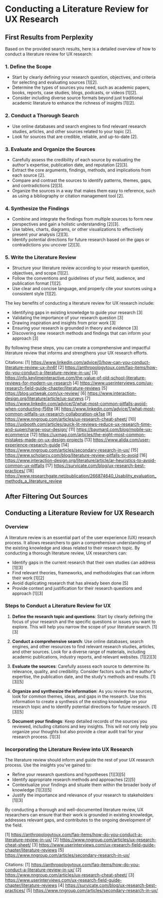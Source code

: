 # Conducting a Literature Review for UX Research

## First Results from Perplexity

Based on the provided search results, here is a detailed overview of how to conduct a literature review for UX research:

### 1. Define the Scope
- Start by clearly defining your research question, objectives, and criteria for selecting and evaluating sources [1][2].
- Determine the types of sources you need, such as academic papers, books, reports, case studies, blogs, podcasts, or videos [1][2].
- Consider including diverse source formats beyond just traditional academic literature to enhance the richness of insights [1][2].

### 2. Conduct a Thorough Search
- Use online databases and search engines to find relevant research studies, articles, and other sources related to your topic [2].
- Look for sources that are credible, reliable, and up-to-date [2].

### 3. Evaluate and Organize the Sources
- Carefully assess the credibility of each source by evaluating the author's expertise, publication date, and reputation [2][3].
- Extract the core arguments, findings, methods, and implications from each source [2].
- Compare and contrast the sources to identify patterns, themes, gaps, and contradictions [2][3].
- Organize the sources in a way that makes them easy to reference, such as using a bibliography or citation management tool [2].

### 4. Synthesize the Findings
- Combine and integrate the findings from multiple sources to form new perspectives and gain a holistic understanding [2][3].
- Use tables, charts, diagrams, or other visualizations to effectively present your analysis [2][3].
- Identify potential directions for future research based on the gaps or contradictions you uncover [2][3].

### 5. Write the Literature Review
- Structure your literature review according to your research question, objectives, and scope [1][2].
- Follow the conventions and guidelines of your field, audience, and publication format [1][2].
- Use clear and concise language, and properly cite your sources using a consistent style [1][2].

The key benefits of conducting a literature review for UX research include:
- Identifying gaps in existing knowledge to guide your research [3]
- Validating the importance of your research question [3]
- Drawing inspiration and insights from prior work [3]
- Ensuring your research is grounded in theory and evidence [3]
- Discovering new research methods and findings that can inform your approach [3]

By following these steps, you can create a comprehensive and impactful literature review that informs and strengthens your UX research efforts.

Citations:
[1] https://www.linkedin.com/advice/0/how-can-you-conduct-literature-review-ux-ihn6f
[2] https://anthropologytoux.com/faq-items/how-do-you-conduct-a-literature-review-in-ux/
[3] https://info.keylimeinteractive.com/the-value-of-old-school-literature-reviews-for-modern-ux-research
[4] https://www.userinterviews.com/ux-research-field-guide-chapter/literature-reviews
[5] https://blog.uxtweak.com/ux-review/
[6] https://www.interaction-design.org/literature/article/ux-surveys
[7] https://www.linkedin.com/advice/0/what-most-common-pitfalls-avoid-when-conducting-f56te
[8] https://www.linkedin.com/advice/1/what-most-common-pitfalls-ux-research-collaboration-ok1se
[9] https://www.nngroup.com/articles/ux-research-cheat-sheet/
[10] https://uxbooth.com/articles/quick-lit-reviews-reduce-ux-research-time-and-supercharge-your-design/
[11] https://baymard.com/blog/mobile-ux-ecommerce
[12] https://uxmag.com/articles/the-eight-most-common-mistakes-made-on-ux-design-projects
[13] https://www.alida.com/user-experience-research-guide
[14] https://www.nngroup.com/articles/secondary-research-in-ux/
[15] https://www.scholarcy.com/blog/literature-review-pitfalls-to-avoid
[16] https://www.interaction-design.org/literature/article/ar-heuristics-to-avoid-common-ux-pitfalls
[17] https://survicate.com/blog/ux-research-best-practices/
[18] https://www.researchgate.net/publication/266874640_Usability_evaluation_methods_a_literature_review

## After Filtering Out Sources

## Conducting a Literature Review for UX Research

### Overview

A literature review is an essential part of the user experience (UX) research process. It allows researchers to gain a comprehensive understanding of the existing knowledge and ideas related to their research topic. By conducting a thorough literature review, UX researchers can:

- Identify gaps in the current research that their own studies can address [1][3]
- Find relevant theories, frameworks, and methodologies that can inform their work [1][2]
- Avoid duplicating research that has already been done [5]
- Provide context and justification for their research questions and approach [1][3]

### Steps to Conduct a Literature Review for UX

1. **Define the research topic and questions**: Start by clearly defining the focus of your research and the specific questions or issues you want to explore. This will help you narrow the scope of your literature search. [1][3]

2. **Conduct a comprehensive search**: Use online databases, search engines, and other resources to find relevant research studies, articles, and other sources. Look for a diverse range of materials, including academic publications, industry reports, and relevant websites. [1][2][3]

3. **Evaluate the sources**: Carefully assess each source to determine its relevance, quality, and credibility. Consider factors such as the author's expertise, the publication date, and the study's methods and results. [1][3][5]

4. **Organize and synthesize the information**: As you review the sources, look for common themes, ideas, and gaps in the research. Use this information to create a synthesis of the existing knowledge on your research topic and to identify potential directions for future research. [1][3][5]

5. **Document your findings**: Keep detailed records of the sources you reviewed, including citations and key insights. This will not only help you organize your thoughts but also provide a clear audit trail for your research process. [1][3]

### Incorporating the Literature Review into UX Research

The literature review should inform and guide the rest of your UX research process. Use the insights you've gained to:

- Refine your research questions and hypotheses [1][3][5]
- Identify appropriate research methods and approaches [2][5]
- Contextualize your findings and situate them within the broader body of knowledge [1][3][5]
- Justify the importance and relevance of your research to stakeholders [1][3]

By conducting a thorough and well-documented literature review, UX researchers can ensure that their work is grounded in existing knowledge, addresses relevant gaps, and contributes to the ongoing development of the field.

[1] https://anthropologytoux.com/faq-items/how-do-you-conduct-a-literature-review-in-ux/
[2] https://www.nngroup.com/articles/ux-research-cheat-sheet/
[3] https://www.userinterviews.com/ux-research-field-guide-chapter/literature-reviews
[5] https://www.nngroup.com/articles/secondary-research-in-ux/

Citations:
[1] https://anthropologytoux.com/faq-items/how-do-you-conduct-a-literature-review-in-ux/
[2] https://www.nngroup.com/articles/ux-research-cheat-sheet/
[3] https://www.userinterviews.com/ux-research-field-guide-chapter/literature-reviews
[4] https://survicate.com/blog/ux-research-best-practices/
[5] https://www.nngroup.com/articles/secondary-research-in-ux/
